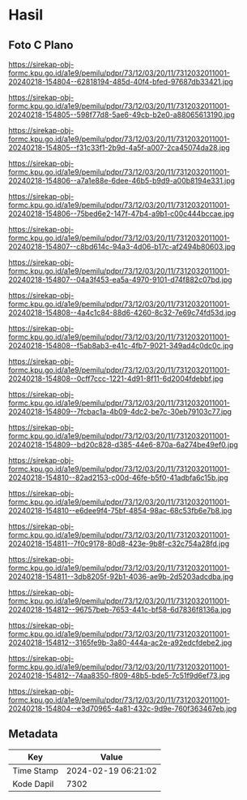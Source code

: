 # Hasil

## Foto C Plano

https://sirekap-obj-formc.kpu.go.id/a1e9/pemilu/pdpr/73/12/03/20/11/7312032011001-20240218-154804--62818194-485d-40f4-bfed-97687db33421.jpg

https://sirekap-obj-formc.kpu.go.id/a1e9/pemilu/pdpr/73/12/03/20/11/7312032011001-20240218-154805--598f77d8-5ae6-49cb-b2e0-a88065613190.jpg

https://sirekap-obj-formc.kpu.go.id/a1e9/pemilu/pdpr/73/12/03/20/11/7312032011001-20240218-154805--f31c33f1-2b9d-4a5f-a007-2ca45074da28.jpg

https://sirekap-obj-formc.kpu.go.id/a1e9/pemilu/pdpr/73/12/03/20/11/7312032011001-20240218-154806--a7a1e88e-6dee-46b5-b9d9-a00b8194e331.jpg

https://sirekap-obj-formc.kpu.go.id/a1e9/pemilu/pdpr/73/12/03/20/11/7312032011001-20240218-154806--75bed6e2-147f-47b4-a9b1-c00c444bccae.jpg

https://sirekap-obj-formc.kpu.go.id/a1e9/pemilu/pdpr/73/12/03/20/11/7312032011001-20240218-154807--c8bd614c-94a3-4d06-b17c-af2494b80603.jpg

https://sirekap-obj-formc.kpu.go.id/a1e9/pemilu/pdpr/73/12/03/20/11/7312032011001-20240218-154807--04a3f453-ea5a-4970-9101-d74f882c07bd.jpg

https://sirekap-obj-formc.kpu.go.id/a1e9/pemilu/pdpr/73/12/03/20/11/7312032011001-20240218-154808--4a4c1c84-88d6-4260-8c32-7e69c74fd53d.jpg

https://sirekap-obj-formc.kpu.go.id/a1e9/pemilu/pdpr/73/12/03/20/11/7312032011001-20240218-154808--f5ab8ab3-e41c-4fb7-9021-349ad4c0dc0c.jpg

https://sirekap-obj-formc.kpu.go.id/a1e9/pemilu/pdpr/73/12/03/20/11/7312032011001-20240218-154808--0cff7ccc-1221-4d91-8f11-6d2004fdebbf.jpg

https://sirekap-obj-formc.kpu.go.id/a1e9/pemilu/pdpr/73/12/03/20/11/7312032011001-20240218-154809--7fcbac1a-4b09-4dc2-be7c-30eb79103c77.jpg

https://sirekap-obj-formc.kpu.go.id/a1e9/pemilu/pdpr/73/12/03/20/11/7312032011001-20240218-154809--bd20c828-d385-44e6-870a-6a274be49ef0.jpg

https://sirekap-obj-formc.kpu.go.id/a1e9/pemilu/pdpr/73/12/03/20/11/7312032011001-20240218-154810--82ad2153-c00d-46fe-b5f0-41adbfa6c15b.jpg

https://sirekap-obj-formc.kpu.go.id/a1e9/pemilu/pdpr/73/12/03/20/11/7312032011001-20240218-154810--e6dee9f4-75bf-4854-98ac-68c53fb6e7b8.jpg

https://sirekap-obj-formc.kpu.go.id/a1e9/pemilu/pdpr/73/12/03/20/11/7312032011001-20240218-154811--7f0c9178-80d8-423e-9b8f-c32c754a28fd.jpg

https://sirekap-obj-formc.kpu.go.id/a1e9/pemilu/pdpr/73/12/03/20/11/7312032011001-20240218-154811--3db8205f-92b1-4036-ae9b-2d5203adcdba.jpg

https://sirekap-obj-formc.kpu.go.id/a1e9/pemilu/pdpr/73/12/03/20/11/7312032011001-20240218-154812--96757beb-7653-441c-bf58-6d7836f8136a.jpg

https://sirekap-obj-formc.kpu.go.id/a1e9/pemilu/pdpr/73/12/03/20/11/7312032011001-20240218-154812--3165fe9b-3a80-444a-ac2e-a92edcfdebe2.jpg

https://sirekap-obj-formc.kpu.go.id/a1e9/pemilu/pdpr/73/12/03/20/11/7312032011001-20240218-154812--74aa8350-f809-48b5-bde5-7c51f9d6ef73.jpg

https://sirekap-obj-formc.kpu.go.id/a1e9/pemilu/pdpr/73/12/03/20/11/7312032011001-20240218-154804--e3d70965-4a81-432c-9d9e-760f363467eb.jpg


## Metadata

| Key        | Value               |
| ---------- | ------------------- |
| Time Stamp | 2024-02-19 06:21:02 |
| Kode Dapil | 7302                |



